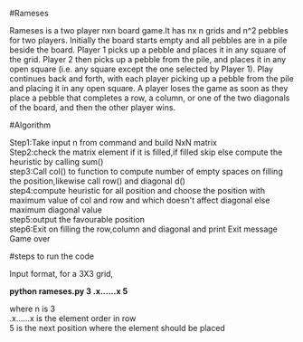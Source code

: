 
#Rameses

Rameses is a two player nxn board game.It has nx n grids and n^2 pebbles for two players. Initially the board starts empty and all pebbles are in a pile beside the board. Player 1 picks up a pebble and
places it in any square of the grid. Player 2 then picks up a pebble from the pile, and places it in any open square (i.e. any square except the one selected by Player 1). Play continues back and forth, 
with each player picking up a pebble from the pile and placing it in any open square. A player loses the game as soon as they place a pebble that completes a row, a column, or one of the two diagonals of
the board, and then the other player wins.

#Algorithm

Step1:Take input n from command and build NxN matrix  
Step2:check the matrix element if it is filled,if filled skip else compute the heuristic by calling sum()  
step3:Call col() to function to compute number of empty spaces on filling the position,likewise call row() and diagonal d()  
step4:compute heuristic for all position and choose the position with maximum value of col and row and which doesn't affect diagonal else maximum diagonal value  
step5:output the favourable position  
step6:Exit on filling the row,column and diagonal and print Exit message Game over  


#steps to run the code

Input format, for a 3X3 grid,

**python rameses.py 3 .x......x 5**

where n is 3  
.x......x is the element order in row  
5 is the next position where the element should be placed



